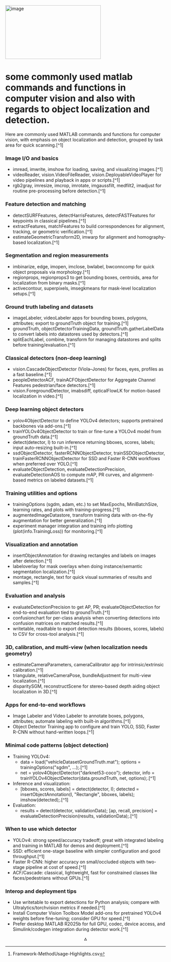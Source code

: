 <img width="300" height="169" alt="image" src="https://github.com/user-attachments/assets/e1b0b728-d001-430f-929f-e2481354ac4a" />


# some commonly used matlab commands and functions in computer vision and also with regards to object localization and detection.

Here are commonly used MATLAB commands and functions for computer vision, with emphasis on object localization and detection, grouped by task area for quick scanning.[^1]

### Image I/O and basics

- imread, imwrite, imshow for loading, saving, and visualizing images.[^1]
- videoReader, vision.VideoFileReader, vision.DeployableVideoPlayer for video pipelines and playback in apps or scripts.[^1]
- rgb2gray, imresize, imcrop, imrotate, imgaussfilt, medfilt2, imadjust for routine pre-processing before detection.[^1]


### Feature detection and matching

- detectSURFFeatures, detectHarrisFeatures, detectFASTFeatures for keypoints in classical pipelines.[^1]
- extractFeatures, matchFeatures to build correspondences for alignment, tracking, or geometric verification.[^1]
- estimateGeometricTransform2D, imwarp for alignment and homography-based localization.[^1]


### Segmentation and region measurements

- imbinarize, edge, imopen, imclose, bwlabel, bwconncomp for quick object proposals via morphology.[^1]
- regionprops, regionprops3 to get bounding boxes, centroids, area for localization from binary masks.[^1]
- activecontour, superpixels, imsegkmeans for mask-level localization setups.[^1]


### Ground truth labeling and datasets

- imageLabeler, videoLabeler apps for bounding boxes, polygons, attributes; export to groundTruth object for training.[^1]
- groundTruth, objectDetectorTrainingData, groundTruth.gatherLabelData to convert labels into datastores used by detectors.[^1]
- splitEachLabel, combine, transform for managing datastores and splits before training/evaluation.[^1]


### Classical detectors (non-deep learning)

- vision.CascadeObjectDetector (Viola–Jones) for faces, eyes, profiles as a fast baseline.[^1]
- peopleDetectorACF, trainACFObjectDetector for Aggregate Channel Features pedestrian/face detectors.[^1]
- vision.ForegroundDetector, imabsdiff, opticalFlowLK for motion-based localization in video.[^1]


### Deep learning object detectors

- yolov4ObjectDetector to define YOLOv4 detectors; supports pretrained backbones via add-ons.[^1]
- trainYOLOv4ObjectDetector to train or fine-tune a YOLOv4 model from groundTruth data.[^1]
- detect(detector, I) to run inference returning bboxes, scores, labels; input auto-resizing built-in.[^1]
- ssdObjectDetector, fasterRCNNObjectDetector, trainSSDObjectDetector, trainFasterRCNNObjectDetector for SSD and Faster R-CNN workflows when preferred over YOLO.[^1]
- evaluateObjectDetection, evaluateDetectionPrecision, evaluateDetectionAOS to compute mAP, PR curves, and alignment-based metrics on labeled datasets.[^1]


### Training utilities and options

- trainingOptions (sgdm, adam, etc.) to set MaxEpochs, MiniBatchSize, learning rates, and plots with training-progress.[^1]
- augmentedImageDatastore, transform training data with on-the-fly augmentation for better generalization.[^1]
- experiment manager integration and training info plotting (plot(info.TrainingLoss)) for monitoring.[^1]


### Visualization and annotation

- insertObjectAnnotation for drawing rectangles and labels on images after detection.[^1]
- labeloverlay for mask overlays when doing instance/semantic segmentation localization.[^1]
- montage, rectangle, text for quick visual summaries of results and samples.[^1]


### Evaluation and analysis

- evaluateDetectionPrecision to get AP, PR; evaluateObjectDetection for end-to-end evaluation tied to groundTruth.[^1]
- confusionchart for per-class analysis when converting detections into confusion matrices on matched results.[^1]
- writetable, readtable to export detection results (bboxes, scores, labels) to CSV for cross-tool analysis.[^1]


### 3D, calibration, and multi-view (when localization needs geometry)

- estimateCameraParameters, cameraCalibrator app for intrinsic/extrinsic calibration.[^1]
- triangulate, relativeCameraPose, bundleAdjustment for multi-view localization.[^1]
- disparitySGM, reconstructScene for stereo-based depth aiding object localization in 3D.[^1]


### Apps for end-to-end workflows

- Image Labeler and Video Labeler to annotate boxes, polygons, attributes; automate labeling with built-in algorithms.[^1]
- Object Detector Training app to configure and train YOLO, SSD, Faster R-CNN without hand-written loops.[^1]


### Minimal code patterns (object detection)

- Training YOLOv4:
    - data = load("vehicleDatasetGroundTruth.mat"); options = trainingOptions("sgdm", ...);.[^1]
    - net = yolov4ObjectDetector("darknet53-coco"); detector, info = trainYOLOv4ObjectDetector(data.groundTruth, net, options);.[^1]
- Inference and visualization:
    - [bboxes, scores, labels] = detect(detector, I); detected = insertObjectAnnotation(I, "Rectangle", bboxes, labels); imshow(detected);.[^1]
- Evaluation:
    - results = detect(detector, validationData); [ap, recall, precision] = evaluateDetectionPrecision(results, validationData);.[^1]


### When to use which detector

- YOLOv4: strong speed/accuracy tradeoff; great with integrated labeling and training in MATLAB for demos and deployment.[^1]
- SSD: efficient one-stage baseline with simpler configuration and good throughput.[^1]
- Faster R-CNN: higher accuracy on small/occluded objects with two-stage pipeline at cost of speed.[^1]
- ACF/Cascade: classical, lightweight, fast for constrained classes like faces/pedestrians without GPUs.[^1]


### Interop and deployment tips

- Use writetable to export detections for Python analysis; compare with Ultralytics/torchvision metrics if needed.[^1]
- Install Computer Vision Toolbox Model add-ons for pretrained YOLOv4 weights before fine-tuning; consider GPU for speed.[^1]
- Prefer desktop MATLAB R2025b for full GPU, codec, device access, and Simulink/codegen integration during detector work.[^1]


<span style="display:none">[^2]</span>

<div align="center">⁂</div>



[^2]: Framework-MethodUsage-Highlights.csv

